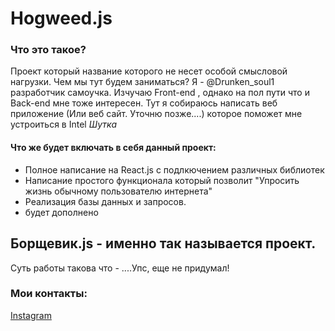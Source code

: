 # Hogweed.js
### Что это такое?
Проект который название которого не несет особой смысловой нагрузки. Чем мы тут будем заниматься? 
Я - @Drunken_soul1 разработчик самоучка. Изчучаю Front-end , однако на пол пути что и Back-end мне тоже интересен. 
Тут я собираюсь написать веб приложение (Или веб сайт. Уточню позже....) которое поможет мне устроиться в Intel *Шутка*
#### Что же будет включать в себя данный проект:
* Полное написание на React.js с подлкючением различных библиотек
* Написание простого функционала который позволит "Упросить жизнь обычному пользователю интернета"
* Реализация базы данных и запросов.
* будет дополнено

## Борщевик.js - именно так называется проект.
Суть работы такова что - ....Упс, еще не придумал!

### Мои контакты:
[Instagram](https://www.instagram.com/drunken_soul1/ "Необязательная подсказка")
